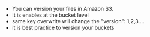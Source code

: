 - You can version your files in Amazon S3.
- It is enables at the bucket level
- same key overwrite will change the "version": 1,2,3....
- it is best practice to version your buckets